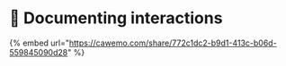 # 🚧 Documenting interactions







{% embed url="https://cawemo.com/share/772c1dc2-b9d1-413c-b06d-559845090d28" %}
